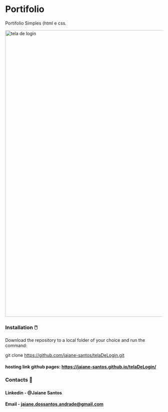 <h1>Portifolio</h1>
  <p>Portifolio Simples (html e css.</P>
  
  
<img width="915" alt="tela de login" src="https://github.com/jaiane-santos/portifolio/assets/89946700/68fabbcb-2a9e-4168-8b88-6f02a9cec429">


<h3>Installation 🖱️</h3>
Download the repository to a local folder of your choice and run the command:

git clone https://github.com/jaiane-santos/telaDeLogin.git

#### hosting link github pages: https://jaiane-santos.github.io/telaDeLogin/
<h3>Contacts 📧<h3/>
  
  
  #### Linkedin - @Jaiane Santos
  #### Email - jaiane.dossantos.andrade@gmail.com
